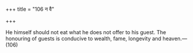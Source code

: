 +++
title = "106 न वै"

+++

He himself should not eat what he does not offer to his guest. The honouring of guests is conducive to wealth, fame, longevity and heaven.—(106)